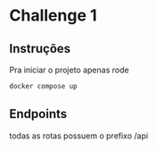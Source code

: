 # Challenge 1

## Instruções

Pra iniciar o projeto apenas rode

```bash
docker compose up
```

## Endpoints

todas as rotas possuem o prefixo /api
